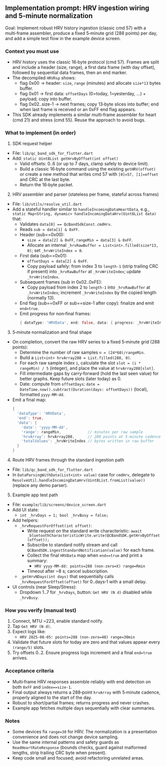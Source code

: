 ## Implementation prompt: HRV ingestion wiring and 5‑minute normalization

Goal: Implement robust HRV history ingestion (classic cmd 57) with a multi‑frame assembler, produce a fixed 5‑minute grid (288 points) per day, and add a simple test flow in the example device screen.

### Context you must use
- HRV history uses the classic 16‑byte protocol (cmd 57). Frames are split and include a header (size, range), a first data frame (with day offset), followed by sequential data frames, then an end marker.
- The decompiled `HRVRsp` shows:
  - flag 0x00 → header: `size`, `range` (minutes) and allocate `size*13` bytes buffer.
  - flag 0x01 → first data: `offsetDays` (0=today, 1=yesterday, ...) + payload; copy into buffer.
  - flag 0x02..size-1 → next frames; copy 13‑byte slices into buffer; end when last frame is received or an 0xFF end flag appears.
- This SDK already implements a similar multi‑frame assembler for heart (cmd 21) and stress (cmd 55). Reuse the approach to avoid bugs.

### What to implement (in order)
1) SDK request helper
- File: `lib/qc_band_sdk_for_flutter.dart`
- Add: `static Uint8List getHrvByOffset(int offset)`
  - Valid offsets: 0..6 (or up to 7 days, clamp safely to device limit).
  - Build a classic 16‑byte command using the existing `getHRV(offset)` or create a new method that writes cmd 57 with `[0]=57, [1]=offset` and CRC at the last byte.
  - Return the 16‑byte packet.

2) HRV assembler and parser (stateless per frame, stateful across frames)
- File: `lib/utils/resolve_util.dart`
- Add a stateful handler similar to `handleIncomingDataHeartData`, e.g., `static Map<String, dynamic> handleIncomingDataHrv(Uint8List data)` that:
  - Validates `data[0] == QcBandSdkConst.cmdHrv`.
  - Reads `sub = data[1] & 0xFF`.
  - Header (sub==0x00):
    - `size = data[2] & 0xFF`, `rangeMin = data[3] & 0xFF`.
    - Allocate an internal `_hrvRawBuffer = List<int>.filled(size*13, 0)`; set `_hrvWriteIndex = 0`.
  - First data (sub==0x01):
    - `offsetDays = data[2] & 0xFF`.
    - Copy payload safely: from index 3 to `length-1` (strip trailing CRC if present) into `_hrvRawBuffer` at `_hrvWriteIndex`; update `_hrvWriteIndex`.
  - Subsequent frames (sub in 0x02..0xFE):
    - Copy payload from index 2 to `length-1` into `_hrvRawBuffer` at `_hrvWriteIndex`; increment `_hrvWriteIndex` by the copied length (normally 13).
  - End flag (sub==0xFF or sub==size-1 after copy): finalize and emit `end=true`.
  - Emit progress for non‑final frames:
    ```dart
    { dataType: 'HRVData', end: false, data: { progress: _hrvWriteIndex, totalExpected: _hrvRawBuffer.length } }
    ```

3) 5‑minute normalization and final shape
- On completion, convert the raw HRV series to a fixed 5‑minute grid (288 points):
  - Determine the number of raw samples `n = (24*60)/rangeMin`.
  - Build a `List<int> hrvArray288 = List.filled(288, 0)`.
  - For each raw sample index `i`, calculate the slot `slot = (i * rangeMin) / 5` (integer), and place the value at `hrvArray288[slot]`.
  - Fill intermediate gaps by carry‑forward (hold the last seen value) for better graphs. Keep future slots (later today) as 0.
  - Date: compute from `offsetDays`: `date = DateTime.now().subtract(Duration(days: offsetDays))` (local), formatted `yyyy-MM-dd`.
- Emit a final map:
  ```dart
  {
    'dataType': 'HRVData',
    'end': true,
    'data': {
      'date': 'yyyy-MM-dd',
      'range': rangeMin,            // minutes per raw sample
      'hrvArray': hrvArray288,      // 288 points at 5‑minute cadence
      'totalValues': _hrvWriteIndex // bytes written in raw buffer
    }
  }
  ```

4) Route HRV frames through the standard ingestion path
- File: `lib/qc_band_sdk_for_flutter.dart`
- In `DataParsingWithData(List<int> value)` case for `cmdHrv`, delegate to `ResolveUtil.handleIncomingDataHrv(Uint8List.fromList(value))` (replace any demo parser).

5) Example app test path
- File: `example/lib/screens/device_screen.dart`
- Add UI state:
  - `int _hrvDays = 1; bool _hrvBusy = false;`
- Add helpers:
  - `_hrvRequestForOffset(int offset)`:
    - Write request on the standard write characteristic: `await _bluetoothCharacteristicWrite.write(QCBandSDK.getHrvByOffset(offset));`
    - Subscribe to standard notify stream and call `QCBandSDK.ingestStandardNotification(value)` for each frame.
    - Collect the final `HRVData` map when `end==true` and print a summary:
      - `HRV yyyy‑MM‑dd: points=288 (non‑zero=X) range=Rmin`
    - Timeout after ~8 s; cancel subscription.
  - `_getHrvNDays(int days)` that sequentially calls `_hrvRequestForOffset(offset)` for 0..days‑1 with a small delay.
- UI controls (near Sleep/Stress):
  - Dropdown 1..7 for `_hrvDays`, button: `Get HRV (N d)` disabled while `_hrvBusy`.

### How you verify (manual test)
1. Connect, MTU ~223, enable standard notify.
2. Tap `Get HRV (N d)`.
3. Expect logs like:
   - `HRV 2025‑08‑05: points=288 (non‑zero=48) range=30min`
4. Validate that future slots for today are zero and that values appear every `(range/5)` slots.
5. Try offsets 0..2. Ensure progress logs increment and a final `end=true` arrives.

### Acceptance criteria
- Multi‑frame HRV responses assemble reliably with end detection on both `0xFF` and `index==size-1`.
- Final output always returns a 288‑point `hrvArray` with 5‑minute cadence, properly aligned to the start of the day.
- Robust to short/partial frames; returns progress and never crashes.
- Example app fetches multiple days sequentially with clear summaries.

### Notes
- Some devices fix `range=30` for HRV. The normalization is a presentation convenience and does not change device sampling.
- Use the same internal patterns and safety guards as `ReadHeartRateResponse` (bounds checks, guard against malformed lengths, strip trailing CRC byte when present).
- Keep code small and focused; avoid refactoring unrelated areas.


